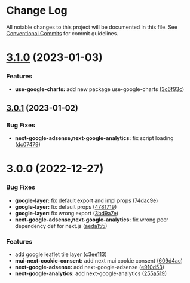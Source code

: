 # Change Log

All notable changes to this project will be documented in this file.
See [Conventional Commits](https://conventionalcommits.org) for commit guidelines.

# [3.1.0](https://github.com/eisberg-labs/react-components/compare/v3.0.1...v3.1.0) (2023-01-03)

### Features

- **use-google-charts:** add new package use-google-charts ([3c6f93c](https://github.com/eisberg-labs/react-components/commit/3c6f93c506d0d33d77554dd9ee9fae9ba2fce1c5))

## [3.0.1](https://github.com/eisberg-labs/react-components/compare/v3.0.0...v3.0.1) (2023-01-02)

### Bug Fixes

- **next-google-adsense,next-google-analytics:** fix script loading ([dc07479](https://github.com/eisberg-labs/react-components/commit/dc0747999231e7ab5152aff3b057176d889f6fe5))

# 3.0.0 (2022-12-27)

### Bug Fixes

- **google-layer:** fix default export and impl props ([74dac9e](https://github.com/eisberg-labs/react-components/commit/74dac9ebef3bedac945ec2adae60eb1bd4aae9a9))
- **google-layer:** fix default props ([4781719](https://github.com/eisberg-labs/react-components/commit/47817194059e245f430494a38249679f0f5c51ef))
- **google-layer:** fix wrong export ([3bd9a7e](https://github.com/eisberg-labs/react-components/commit/3bd9a7ee5f9e1db5c9bf9199d51847c44a276ae1))
- **next-google-adsense,next-google-analytics:** fix wrong peer dependency def for next.js ([aeda155](https://github.com/eisberg-labs/react-components/commit/aeda15571e984059bccf2bbd83494093c182e70e))

### Features

- add google leaflet tile layer ([c3ee113](https://github.com/eisberg-labs/react-components/commit/c3ee1136d463f91ef341047b88bfab8e0e80c8e9))
- **mui-next-cookie-consent:** add next mui cookie consent ([609d4ac](https://github.com/eisberg-labs/react-components/commit/609d4acc7bce3434cb1752a15720a87a59755bc2))
- **next-google-adsense:** add next-google-adsense ([e910d53](https://github.com/eisberg-labs/react-components/commit/e910d53f7003c86f53c6a96e95866032a7c7cc8f))
- **next-google-analytics:** add next-google-analytics ([255a519](https://github.com/eisberg-labs/react-components/commit/255a519742b3efbf4b16ba8f49fe24094a1ece40))
